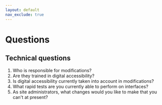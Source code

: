 ```yaml
---
layout: default
nav_exclude: true
---
```

# Questions

## Technical questions

 1. Who is responsible for modifications?
 1. Are they trained in digital accessibility?
 1. Is digital accessibility currently taken into account in modifications?
 1. What rapid tests are you currently able to perform on interfaces?
 1. As site administrators, what changes would you like to make that you can't at present?